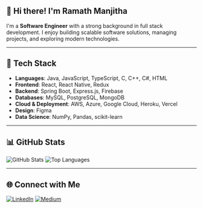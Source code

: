 ## 👋 Hi there! I'm Ramath Manjitha

I'm a **Software Engineer** with a strong background in full stack development. I enjoy building scalable software solutions, managing projects, and exploring modern technologies.

---

## 💼 Tech Stack
- **Languages**: Java, JavaScript, TypeScript, C, C++, C#, HTML
- **Frontend**: React, React Native, Redux
- **Backend**: Spring Boot, Express.js, Firebase
- **Databases**: MySQL, PostgreSQL, MongoDB
- **Cloud & Deployment**: AWS, Azure, Google Cloud, Heroku, Vercel
- **Design**: Figma
- **Data Science**: NumPy, Pandas, scikit-learn

---

## 📊 GitHub Stats
![GitHub Stats](https://github-readme-stats.vercel.app/api?username=ramathmanjitha27&theme=dark&hide_border=false&count_private=true)
![Top Languages](https://github-readme-stats.vercel.app/api/top-langs/?username=ramathmanjitha27&theme=dark&hide_border=false&layout=compact)

---

## 🌐 Connect with Me
[![LinkedIn](https://img.shields.io/badge/LinkedIn-%230077B5.svg?logo=linkedin&logoColor=white)](https://linkedin.com/in/ramath-manjitha)
[![Medium](https://img.shields.io/badge/Medium-12100E?logo=medium&logoColor=white)](https://medium.com/@nayanakelum27)

<!-- Designed with simplicity in mind ✨ -->
